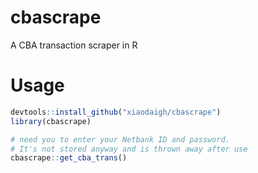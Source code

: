 # cbascrape
A CBA transaction scraper in R

# Usage

```r
devtools::install_github("xiaodaigh/cbascrape")
library(cbascrape)

# need you to enter your Netbank ID and password.
# It's not stored anyway and is thrown away after use
cbascrape::get_cba_trans() 
```
